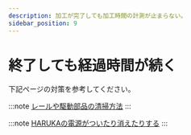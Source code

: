 ```yaml
---
description: 加工が完了しても加工時間の計測が止まらない。
sidebar_position: 9
---
```


# 終了しても経過時間が続く

下記ページの対策を参考してください。

:::note
[レールや駆動部品の清掃方法](/docs/cleaning/no-1/rruyano)
:::

:::note
[HARUKAの電源がついたり消えたりする](/soft/harukanomkugarishitsuitarietarisuruusbnogarishiru)
:::
